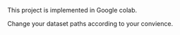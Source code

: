 This project is implemented in Google colab.

Change your dataset paths according to your convience.

